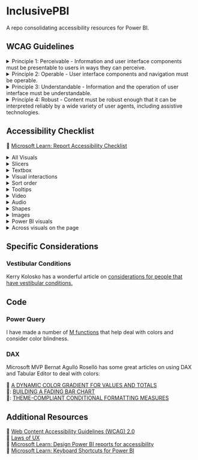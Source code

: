 # InclusivePBI
A repo consolidating accessibility resources for Power BI.

## WCAG Guidelines

<details>
<summary> Principle 1: Perceivable - Information and user interface components must be presentable to users in ways they can perceive. </summary><br />

| Number | Title | Guideline |
| ------ | ----- | --------- |
| 1.1 | Text Alternatives | :link: [Provide text alternatives for any non-text content so that it can be changed into other forms people need, such as large print, braille, speech, symbols or simpler language.](https://www.w3.org/TR/UNDERSTANDING-WCAG20/text-equiv.html) |
| 1.2 | Time-based Media | :link: [Provide alternatives for time-based media.](https://www.w3.org/TR/UNDERSTANDING-WCAG20/media-equiv.html)|
| 1.3 | Adaptable | :link: [Create content that can be presented in different ways (for example simpler layout) without losing information or structure.](https://www.w3.org/TR/UNDERSTANDING-WCAG20/content-structure-separation.html) |
| 1.4 | Distinguishable | :link: [Make it easier for users to see and hear content including separating foreground from background.](https://www.w3.org/TR/UNDERSTANDING-WCAG20/visual-audio-contrast.html) |

<br />

</details>

<details>
<summary> Principle 2: Operable - User interface components and navigation must be operable.</summary> 
<br />

| Number | Title | Guideline |
| ------ | ----- | --------- |
| 2.1 | Keyboard Accessible | :link: [Make all functionality available from a keyboard.](https://www.w3.org/TR/UNDERSTANDING-WCAG20/keyboard-operation.html) |
| 2.2 | Enough Time | :link: [Provide users enough time to read and use content.](https://www.w3.org/TR/UNDERSTANDING-WCAG20/time-limits.html) |
| 2.3 | Seizures | :link: [Do not design content in a way that is known to cause seizures.](https://www.w3.org/TR/UNDERSTANDING-WCAG20/seizure.html) |
| 2.4 | Navigable | :link: [Provide ways to help users navigate, find content, and determine where they are.](https://www.w3.org/TR/UNDERSTANDING-WCAG20/navigation-mechanisms.html) |

<br />

</details>

<details>
<summary> Principle 3: Understandable - Information and the operation of user interface must be understandable. </summary>
<br />

| Number | Title | Guideline |
| ------ | ----- | --------- |
| 3.1 | Readable | :link: [Make text content readable and understandable.](https://www.w3.org/TR/UNDERSTANDING-WCAG20/meaning.html) |
| 3.2 | Predictable | :link: [Make Web pages appear and operate in predictable ways.](https://www.w3.org/TR/UNDERSTANDING-WCAG20/consistent-behavior.html) |
| 3.3 | Input Assistance | :link: [Help users avoid and correct mistakes.](https://www.w3.org/TR/UNDERSTANDING-WCAG20/minimize-error.html) |

<br />

</details>

<details>
<summary> Principle 4: Robust - Content must be robust enough that it can be interpreted reliably by a wide variety of user agents, including assistive technologies. </summary> 
<br />

| Number | Title | Guideline |
| ------ | ----- | --------- |
| 4.1 | Compatible | :link: [Maximize compatibility with current and future user agents, including assistive technologies.](https://www.w3.org/TR/UNDERSTANDING-WCAG20/ensure-compat.html) |

<br />

</details>

## Accessibility Checklist

🔗 [Microsoft Learn: Report Accessibility Checklist](https://learn.microsoft.com/en-us/power-bi/create-reports/desktop-accessibility-creating-reports#report-accessibility-checklist)

<details>
<summary>All Visuals</summary>

- [ ] Ensure color contrast between title, axis label, and data label text and the background are at least 4.5:1.
- [ ] Avoid using color as the only means of conveying information. Use text or icons to supplement or replace the color.
- [ ] Replace unnecessary jargon or acronyms.
- [ ] Ensure alt text is added to all non-decorative visuals on the page.
- [ ] Check that your report page works for users with color vision deficiency.
</details>

<details>
<summary>Slicers</summary>
  
- [ ]  If you have a collection of several slicers on your report pages, ensure your design is consistent across pages. Use the same font, colors, and spatial position as much as possible.
</details>

<details>
<summary>Textbox</summary>

- [ ] Ensure color contrast between font and background are at least 4.5:1.
- [ ] Make sure to put text contents in the alt text box so screen readers can read them.
</details>

<details>
<summary>Visual interactions</summary>
  
- [ ] Is key information only accessible through an interaction? If so, rearrange your visuals so they're pre-filtered to make the important conclusion more obvious.
- [ ] Are you using bookmarks for navigation? Try navigating your report with a keyboard to ensure the experience is acceptable for keyboard-only users.
</details>

<details>
<summary>Sort order</summary>
  
- [ ] Have you purposefully set the sort order of each visual on the page? The accessible Show Data table shows the data in the sort order you have set on the visual.
</details>

<details>
<summary>Tooltips</summary>
  
- [ ] Don't use tooltips to convey important information. Users with motor issues and users who don't use a mouse will have difficulties accessing them.
- [ ] Do add tooltips to charts as ancillary information. It's included in the accessible Show Data table for each visual.
</details>

<details>
<summary>Video</summary>
  
- [ ] Avoid video that automatically starts when the page is rendered.
- [ ] Ensure your video has captions, or provide a transcript.
</details>

<details>
<summary>Audio</summary>
  
- [ ] Avoid audio that automatically starts when the page is rendered.
- [ ] Provide a transcript for any audio.
</details>

<details>
<summary>Shapes</summary>
  
- [ ] Make sure any decorative shapes are marked as hidden in tab order, so they aren't announced by a screen reader.
- [ ] Avoid using too many decorative shapes to the point where they're distracting.
- [ ] When using shapes to call out data points, use alt text to explain what is being called out.
</details>

<details>
<summary>Images</summary>
  
- [ ] When using images to call out data points, use alt text to explain what is being called out.
- [ ] Make sure any decorative images are marked as hidden in tab order, so they aren't announced by a screen reader.
- [ ] Avoid using too many decorative images, to the point where they're distracting.
</details>

<details>
<summary>Power BI visuals</summary>
  
- [ ] Check the accessible Show Data table for Power BI visuals. If the information shown isn't enough, look for another visual.
- [ ] If you use the Play Axis custom visual, ensure it doesn't auto play. Make it obvious that the user must press the play/pause button to start/stop the changing values.
</details>

<details>
<summary>Across visuals on the page</summary>
  
- [ ] Set tab order and turn off tab order (mark the item as hidden) on any decorative items.
</details>

##  Specific Considerations 

### Vestibular Conditions

Kerry Kolosko has a wonderful article on [considerations for people that have vestibular conditions.](https://kerrykolosko.com/drop-the-drop-shadows/)

## Code

### Power Query

I have made a number of [M functions](https://github.com/cbaragao/InclusivePBI/tree/main/PQ) that help deal with colors and consider color blindness.

### DAX

Microsoft MVP Bernat Agulló Roselló has some great articles on using DAX and Tabular Editor to deal with colors:

🔗 [A DYNAMIC COLOR GRADIENT FOR VALUES AND TOTALS](https://www.esbrina-ba.com/conditional-formatting-with-a-dynamic-divergent-color-gradient-for-values-and-totals/) <br />
🔗: [BUILDING A FADING BAR CHART](https://www.esbrina-ba.com/building-a-fading-bar-chart/) <br />
🔗: [THEME-COMPLIANT CONDITIONAL FORMATTING MEASURES](https://www.esbrina-ba.com/theme-compliant-conditional-formatting-measures/) <br />

## Additional Resources
:link: [Web Content Accessibility Guidelines (WCAG) 2.0](https://www.w3.org/TR/WCAG20/) <br />
🔗 [Laws of UX](https://lawsofux.com/) <br />
:link: [Microsoft Learn: Design Power BI reports for accessibility](https://learn.microsoft.com/en-us/power-bi/create-reports/desktop-accessibility-creating-reports)  <br />
🔗 [Microsoft Learn: Keyboard Shortcuts for Power BI](https://learn.microsoft.com/en-us/power-bi/create-reports/desktop-accessibility-keyboard-shortcuts)
